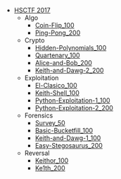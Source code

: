 * [HSCTF 2017](/2017/hsctf_2017/README.md)
    - Algo
        + [Coin-Flip_100](/2017/hsctf_2017/algo/coin-flip_100/README.md)
        + [Ping-Pong_200](/2017/hsctf_2017/algo/ping-pong_200/README.md)
    - Crypto
        + [Hidden-Polynomials_100](/2017/hsctf_2017/crypto/hidden-polynomials_100/README.md)
        + [Quartenary_100](/2017/hsctf_2017/crypto/quartenary_100/README.md)
        + [Alice-and-Bob_200](/2017/hsctf_2017/crypto/alice-and-bob_200/README.md)
        + [Keith-and-Dawg-2_200](/2017/hsctf_2017/crypto/keith-and-dawg-2_200/README.md)
    - Exploitation
        + [El-Clasico_100](/2017/hsctf_2017/exploitation/el-clasico_100/README.md)
        + [Keith-Shell_100](/2017/hsctf_2017/exploitation/keith-shell_100/README.md)
        + [Python-Exploitation-1_100](/2017/hsctf_2017/exploitation/python-exploitation-1_100/README.md)
        + [Python-Exploitation-2_200](/2017/hsctf_2017/exploitation/python-exploitation-2_200/README.md)
    - Forensics
        + [Survey_50](/2017/hsctf_2017/forensics/survey_50/README.md)
        + [Basic-Bucketfill_100](/2017/hsctf_2017/forensics/basic-bucketfill_100/README.md)
        + [Keith-and-Dawg-1_100](/2017/hsctf_2017/forensics/keith-and-dawg-1_100/README.md)
        + [Easy-Stegosaurus_200](/2017/hsctf_2017/forensics/easy-stegosaurus_200/README.md)
    - Reversal
        + [Keithor_100](/2017/hsctf_2017/reversal/keithor_100/README.md)
        + [Ke1th_200](/2017/hsctf_2017/reversal/ke1th_200/README.md)

